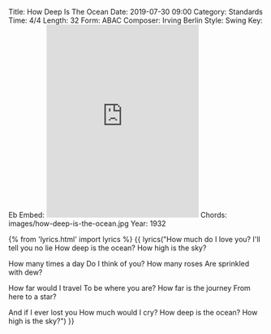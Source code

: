 Title: How Deep Is The Ocean
Date: 2019-07-30 09:00
Category: Standards
Time: 4/4
Length: 32
Form: ABAC
Composer: Irving Berlin
Style: Swing
Key: Eb
Embed: <iframe src="https://open.spotify.com/embed/user/thatdavidmiller/playlist/4RjgBJNZ3waPaWjUeAjppL" width="300" height="380" frameborder="0" allowtransparency="true" allow="encrypted-media"></iframe>
Chords: images/how-deep-is-the-ocean.jpg
Year: 1932

{% from 'lyrics.html' import lyrics %}
{{ lyrics("How much do I love you?
I'll tell you no lie
How deep is the ocean?
How high is the sky?

How many times a day
Do I think of you?
How many roses
Are sprinkled with dew?

How far would I travel
To be where you are?
How far is the journey
From here to a star?

And if I ever lost you
How much would I cry?
How deep is the ocean?
How high is the sky?") }}
